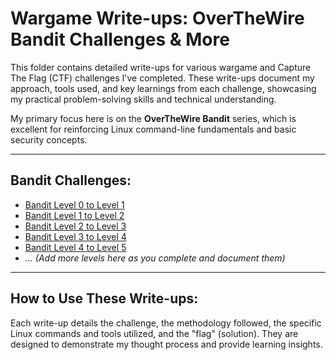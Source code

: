 # Wargame Write-ups: OverTheWire Bandit Challenges & More

This folder contains detailed write-ups for various wargame and Capture The Flag (CTF) challenges I've completed. These write-ups document my approach, tools used, and key learnings from each challenge, showcasing my practical problem-solving skills and technical understanding.

My primary focus here is on the **OverTheWire Bandit** series, which is excellent for reinforcing Linux command-line fundamentals and basic security concepts.

---

## Bandit Challenges:

* [Bandit Level 0 to Level 1](Bandit_Level_0_to_1.md)
* [Bandit Level 1 to Level 2](Bandit_Level_1_to_2.md)
* [Bandit Level 2 to Level 3](Bandit_Level_2_to_3.md)
* [Bandit Level 3 to Level 4](Bandit_Level_3_to_4.md)
* [Bandit Level 4 to Level 5](Bandit_Level_4_to_5.md)
* *... (Add more levels here as you complete and document them)*

---

## How to Use These Write-ups:

Each write-up details the challenge, the methodology followed, the specific Linux commands and tools utilized, and the "flag" (solution). They are designed to demonstrate my thought process and provide learning insights.
